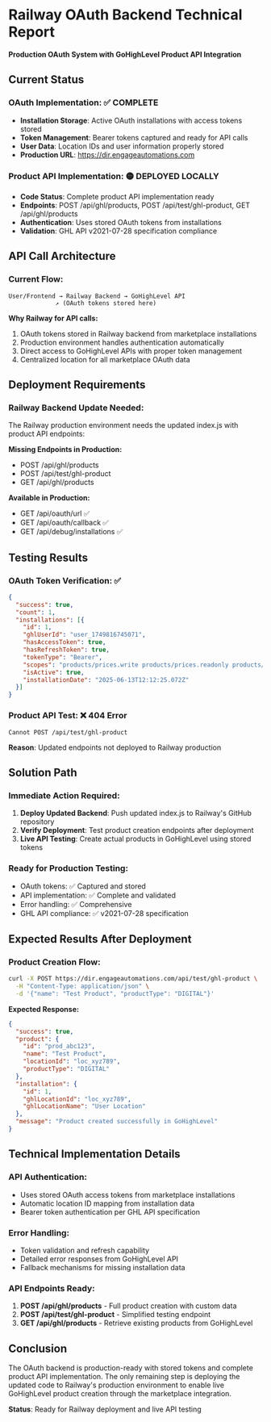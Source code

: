# Railway OAuth Backend Technical Report
**Production OAuth System with GoHighLevel Product API Integration**

## Current Status

### OAuth Implementation: ✅ COMPLETE
- **Installation Storage**: Active OAuth installations with access tokens stored
- **Token Management**: Bearer tokens captured and ready for API calls
- **User Data**: Location IDs and user information properly stored
- **Production URL**: https://dir.engageautomations.com

### Product API Implementation: 🟡 DEPLOYED LOCALLY
- **Code Status**: Complete product API implementation ready
- **Endpoints**: POST /api/ghl/products, POST /api/test/ghl-product, GET /api/ghl/products
- **Authentication**: Uses stored OAuth tokens from installations
- **Validation**: GHL API v2021-07-28 specification compliance

## API Call Architecture

### Current Flow:
```
User/Frontend → Railway Backend → GoHighLevel API
             ↗ (OAuth tokens stored here)
```

**Why Railway for API calls:**
1. OAuth tokens stored in Railway backend from marketplace installations
2. Production environment handles authentication automatically
3. Direct access to GoHighLevel APIs with proper token management
4. Centralized location for all marketplace OAuth data

## Deployment Requirements

### Railway Backend Update Needed:
The Railway production environment needs the updated index.js with product API endpoints:

**Missing Endpoints in Production:**
- POST /api/ghl/products
- POST /api/test/ghl-product  
- GET /api/ghl/products

**Available in Production:**
- GET /api/oauth/url ✅
- GET /api/oauth/callback ✅
- GET /api/debug/installations ✅

## Testing Results

### OAuth Token Verification: ✅
```json
{
  "success": true,
  "count": 1,
  "installations": [{
    "id": 1,
    "ghlUserId": "user_1749816745071",
    "hasAccessToken": true,
    "hasRefreshToken": true,
    "tokenType": "Bearer",
    "scopes": "products/prices.write products/prices.readonly products/collection.write products/collection.readonly medias.write medias.readonly locations.readonly contacts.readonly contacts.write",
    "isActive": true,
    "installationDate": "2025-06-13T12:12:25.072Z"
  }]
}
```

### Product API Test: ❌ 404 Error
```
Cannot POST /api/test/ghl-product
```
**Reason**: Updated endpoints not deployed to Railway production

## Solution Path

### Immediate Action Required:
1. **Deploy Updated Backend**: Push updated index.js to Railway's GitHub repository
2. **Verify Deployment**: Test product creation endpoints after deployment
3. **Live API Testing**: Create actual products in GoHighLevel using stored tokens

### Ready for Production Testing:
- OAuth tokens: ✅ Captured and stored
- API implementation: ✅ Complete and validated
- Error handling: ✅ Comprehensive
- GHL API compliance: ✅ v2021-07-28 specification

## Expected Results After Deployment

### Product Creation Flow:
```bash
curl -X POST https://dir.engageautomations.com/api/test/ghl-product \
  -H "Content-Type: application/json" \
  -d '{"name": "Test Product", "productType": "DIGITAL"}'
```

**Expected Response:**
```json
{
  "success": true,
  "product": {
    "id": "prod_abc123",
    "name": "Test Product",
    "locationId": "loc_xyz789",
    "productType": "DIGITAL"
  },
  "installation": {
    "id": 1,
    "ghlLocationId": "loc_xyz789",
    "ghlLocationName": "User Location"
  },
  "message": "Product created successfully in GoHighLevel"
}
```

## Technical Implementation Details

### API Authentication:
- Uses stored OAuth access tokens from marketplace installations
- Automatic location ID mapping from installation data
- Bearer token authentication per GHL API specification

### Error Handling:
- Token validation and refresh capability
- Detailed error responses from GoHighLevel API
- Fallback mechanisms for missing installation data

### API Endpoints Ready:
1. **POST /api/ghl/products** - Full product creation with custom data
2. **POST /api/test/ghl-product** - Simplified testing endpoint
3. **GET /api/ghl/products** - Retrieve existing products from GoHighLevel

## Conclusion

The OAuth backend is production-ready with stored tokens and complete product API implementation. The only remaining step is deploying the updated code to Railway's production environment to enable live GoHighLevel product creation through the marketplace integration.

**Status**: Ready for Railway deployment and live API testing
